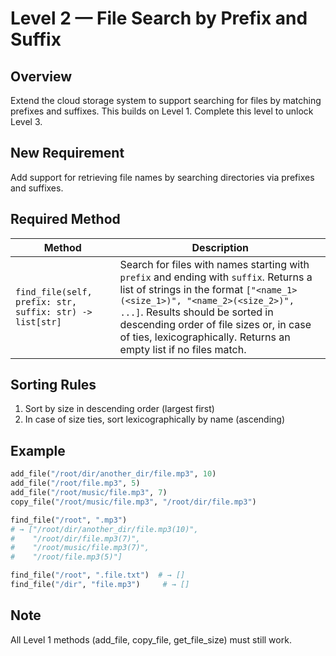 # Level 2 — File Search by Prefix and Suffix

## Overview
Extend the cloud storage system to support searching for files by matching prefixes and suffixes.
This builds on Level 1. Complete this level to unlock Level 3.

## New Requirement

Add support for retrieving file names by searching directories via prefixes and suffixes.

## Required Method

| Method | Description |
|--------|-------------|
| `find_file(self, prefix: str, suffix: str) -> list[str]` | Search for files with names starting with `prefix` and ending with `suffix`. Returns a list of strings in the format `["<name_1>(<size_1>)", "<name_2>(<size_2>)", ...]`. Results should be sorted in descending order of file sizes or, in case of ties, lexicographically. Returns an empty list if no files match. |

## Sorting Rules

1. Sort by size in descending order (largest first)
2. In case of size ties, sort lexicographically by name (ascending)

## Example

```python
add_file("/root/dir/another_dir/file.mp3", 10)
add_file("/root/file.mp3", 5)
add_file("/root/music/file.mp3", 7)
copy_file("/root/music/file.mp3", "/root/dir/file.mp3")

find_file("/root", ".mp3")
# → ["/root/dir/another_dir/file.mp3(10)",
#    "/root/dir/file.mp3(7)",
#    "/root/music/file.mp3(7)",
#    "/root/file.mp3(5)"]

find_file("/root", ".file.txt")  # → []
find_file("/dir", "file.mp3")     # → []
```

## Note
All Level 1 methods (add_file, copy_file, get_file_size) must still work.
